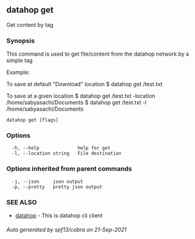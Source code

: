 ## datahop get

Get content by tag

### Synopsis


This command is used to get file/content from the
datahop network by a simple tag

Example:

To save at default "Download" location
	$ datahop get /test.txt

To save at a given location
	$ datahop get /test.txt -location /home/sabyasachi/Documents
	$ datahop get /test.txt -l /home/sabyasachi/Documents
		

```
datahop get [flags]
```

### Options

```
  -h, --help              help for get
  -l, --location string   File destination
```

### Options inherited from parent commands

```
  -j, --json     json output
  -p, --pretty   pretty json output
```

### SEE ALSO

* [datahop](datahop.md)	 - This is datahop cli client

###### Auto generated by spf13/cobra on 21-Sep-2021

